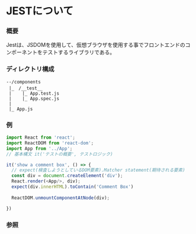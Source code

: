 # JESTについて
### 概要
Jestは、JSDOMを使用して、仮想ブラウザを使用する事でフロントエンドのコンポーネントをテストするライブラリである。
### ディレクトリ構成
```
--/components
 |_　/__test__
 |    |_ App.test.js
 |    |_ App.spec.js
 |
 |_ App.js

```

### 例
```javascript
import React from 'react';
import ReactDOM from 'react-dom';
import App from '../App';
// 基本構文 it('テストの概要', テストロジック)

it('show a comment box', () => {
  // expect(検査しようとしているDOM要素).Matcher statement(期待される要素)
  const div = document.createElement('div');
  React.render(<App/>, div);
  expect(div.innerHTML).toContain('Comment Box') 
  
  ReactDOM.unmountComponentAtNode(div);　

})
```
### 参照